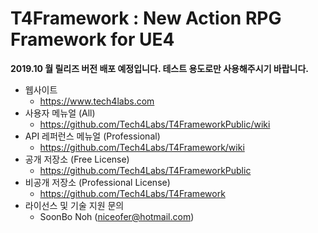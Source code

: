 # T4Framework : New Action RPG Framework for UE4

**<Warning> 2019.10 월 릴리즈 버전 배포 예정입니다. 테스트 용도로만 사용해주시기 바랍니다.**

- 웹사이트
  - <https://www.tech4labs.com>
- 사용자 메뉴얼 (All)
  - <https://github.com/Tech4Labs/T4FrameworkPublic/wiki>
- API 레퍼런스 메뉴얼 (Professional)
  - <https://github.com/Tech4Labs/T4Framework/wiki>
- 공개 저장소 (Free License)
  - <https://github.com/Tech4Labs/T4FrameworkPublic>
- 비공개 저장소 (Professional License)
  - <https://github.com/Tech4Labs/T4Framework>
- 라이선스 및 기술 지원 문의
  - SoonBo Noh (<niceofer@hotmail.com>)
  